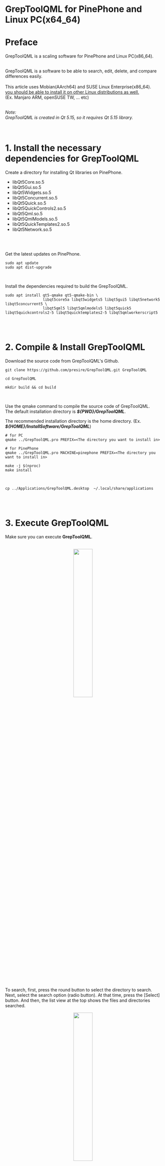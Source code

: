 # GrepToolQML for PinePhone and Linux PC(x64_64)  

# Preface  
GrepToolQML is a scaling software for PinePhone and Linux PC(x86_64).<br>
<br>

GrepToolQML is a software to be able to search, edit, delete, and compare differences easily.<br>
<br>
This article uses Mobian(AArch64) and SUSE Linux Enterprise(x86_64).<br>
<u>you should be able to install it on other Linux distributions as well.</u><br>
(Ex. Manjaro ARM, openSUSE TW, ... etc)<br>
<br>

*Note:*<br>
*GrepToolQML is created in Qt 5.15, so it requires Qt 5.15 library.*<br>
<br>
<br>

# 1. Install the necessary dependencies for GrepToolQML
Create a directory for installing Qt libraries on PinePhone.<br>
* libQt5Core.so.5
* libQt5Gui.so.5
* libQt5Widgets.so.5
* libQt5Concurrent.so.5
* libQt5Quick.so.5
* libQt5QuickControls2.so.5
* libQt5Qml.so.5
* libQt5QmlModels.so.5
* libQt5QuickTemplates2.so.5
* libQt5Network.so.5
<br>
<br>

Get the latest updates on PinePhone.<br>

    sudo apt update  
    sudo apt dist-upgrade  
<br>

Install the dependencies required to build the GrepToolQML.  

    sudo apt install qt5-qmake qt5-qmake-bin \
                     libqt5core5a libqt5widgets5 libqt5gui5 libqt5network5 libqt5concurrent5 \
                     libqt5qml5 libqt5qmlmodels5 libqt5quick5 libqt5quickcontrols2-5 libqt5quicktemplates2-5 libqt5qmlworkerscript5
<br>
<br>

# 2. Compile & Install GrepToolQML
Download the source code from GrepToolQML's Github.<br>

    git clone https://github.com/presire/GrepToolQML.git GrepToolQML

    cd GrepToolQML

    mkdir build && cd build
<br>

Use the qmake command to compile the source code of GrepToolQML.<br>
The default installation directory is <I>**${PWD}/GrepToolQML**</I>.<br>

The recommended installation directory is the home directory. (Ex. <I>**${HOME}/InstallSoftware/GrepToolQML**</I>)

    # for PC
    qmake ../GrepToolQML.pro PREFIX=<The directory you want to install in>

    # for PinePhone
    qmake ../GrepToolQML.pro MACHINE=pinephone PREFIX=<The directory you want to install in>

    make -j $(nproc)
    make install
<br>
    
    cp ../Applications/GrepToolQML.desktop  ~/.local/share/applications
<br>
<br>

# 3. Execute GrepToolQML
Make sure you can execute **GrepToolQML**.<br>
<br>
<center><img src="HC/GrepToolQML_1.png" width="35%" height="35%" ></center><br>
<br>

To search, first, press the round button to select the directory to search.<br>
Next, select the search option (radio button).
At that time, press the [Select] button.
And then, the list view at the top shows the files and directories searched.
<center><img src="HC/GrepToolQML_2.png" width="35%" height="35%" ></center><br>
<br>

To select multiple searched files or directories, double-tap an item.<br>
And then, the text and color display will change from "Multi Select: OFF" to "Multi Select: ON" at the bottom of the list.<br>
<center><img src="HC/GrepToolQML_3.png" width="35%" height="35%" ></center><br>
<br>

**PinePhone only**<br>
To set the editor and diff tools to be used, first, select [Feature] -> [Settings] at the Menu bar.<br>
Next, press the round button to select the executable for the editor and diff tool.<br>
Finally, click on the [Save] button.<br>
<center><img src="HC/GrepToolQML_4.png" width="35%" height="35%" ></center><br>
<br>

To set the color mode, select [Mode] -> [Dark Mode].
Next, press the switch to select Light (Universal Light) or Dark (Material Dark).<br>
After changing the color mode, press the [Application Quit] button.<br>
The software will be automatically restarted and the color mode setting will be reflected.<br>
<center><img src="HC/GrepToolQML_5.png" width="35%" height="35%" ></center><br>
<br>

You can open the context menu by long pressing on the searched files and directories.(**PinePhone only**)<br>
For PC version, the context menu can be displayed by right-clicking the mouse.<br>
<br>
<i>**Note:**</I><br>
<i>**The editor can open a single file.**</I><br>
<i>**Diff Tool can be used to diff 2 files.**</I><br>
<center><img src="HC/GrepToolQML_6.png" width="35%" height="35%" ></center><br>

<br>
<br>
